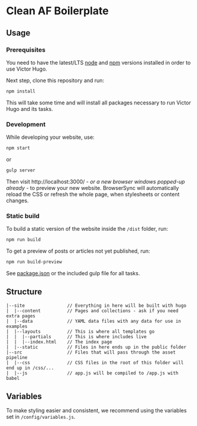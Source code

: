 # Clean AF Boilerplate

## Usage

### Prerequisites

You need to have the latest/LTS [node](https://nodejs.org/en/download/) and [npm](https://www.npmjs.com/get-npm) versions installed in order to use Victor Hugo.

Next step, clone this repository and run:

```bash
npm install
```

This will take some time and will install all packages necessary to run Victor Hugo and its tasks.

### Development

While developing your website, use:

```bash
npm start
```

or

```bash
gulp server
```

Then visit http://localhost:3000/ *- or a new browser windows popped-up already -* to preview your new website. BrowserSync will automatically reload the CSS or refresh the whole page, when stylesheets or content changes.

### Static build

To build a static version of the website inside the `/dist` folder, run:

```bash
npm run build
```

To get a preview of posts or articles not yet published, run:

```bash
npm run build-preview
```

See [package.json](package.json#L7) or the included gulp file for all tasks.

## Structure

```
|--site                // Everything in here will be built with hugo
|  |--content          // Pages and collections - ask if you need extra pages
|  |--data             // YAML data files with any data for use in examples
|  |--layouts          // This is where all templates go
|  |  |--partials      // This is where includes live
|  |  |--index.html    // The index page
|  |--static           // Files in here ends up in the public folder
|--src                 // Files that will pass through the asset pipeline
|  |--css              // CSS files in the root of this folder will end up in /css/...
|  |--js               // app.js will be compiled to /app.js with babel
```

## Variables

To make styling easier and consistent, we recommend using the variables set in `/config/variables.js`.
